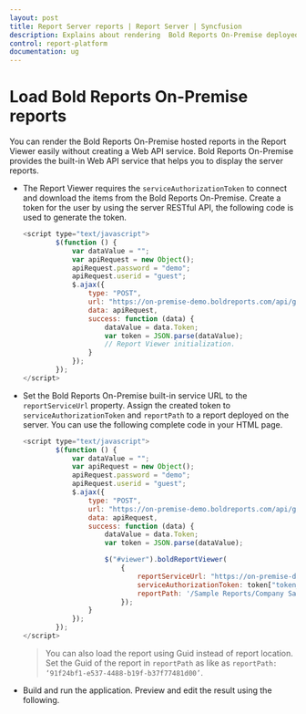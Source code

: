```yaml
---
layout: post
title: Report Server reports | Report Server | Syncfusion
description: Explains about rendering  Bold Reports On-Premise deployed RDL reports using ReportViewer application with the help of embedded Report Service.
control: report-platform
documentation: ug
---
```


# Load  Bold Reports On-Premise reports

You can render the  Bold Reports On-Premise hosted reports in the Report Viewer easily without creating a Web API service.  Bold Reports On-Premise provides the built-in Web API service that helps you to display the server reports.

* The Report Viewer requires the `serviceAuthorizationToken` to connect and download the items from the  Bold Reports On-Premise. Create a token for the user by using the server RESTful API, the following code is used to generate the token.

    ```js
    <script type="text/javascript">
            $(function () {
                var dataValue = "";
                var apiRequest = new Object();
                apiRequest.password = "demo";
                apiRequest.userid = "guest";
                $.ajax({
                    type: "POST",
                    url: "https://on-premise-demo.boldreports.com/api/get-user-key",
                    data: apiRequest,
                    success: function (data) {
                        dataValue = data.Token;
                        var token = JSON.parse(dataValue);
                        // Report Viewer initialization.
                    }
                });
            });
    </script>

    ```

* Set the  Bold Reports On-Premise built-in service URL to the `reportServiceUrl` property. Assign the created token to `serviceAuthorizationToken` and `reportPath` to a report deployed on the server. You can use the following complete code in your HTML page.

    ```js
    <script type="text/javascript">
            $(function () {
                var dataValue = "";
                var apiRequest = new Object();
                apiRequest.password = "demo";
                apiRequest.userid = "guest";
                $.ajax({
                    type: "POST",
                    url: "https://on-premise-demo.boldreports.com/api/get-user-key",
                    data: apiRequest,
                    success: function (data) {
                        dataValue = data.Token;
                        var token = JSON.parse(dataValue);

                        $("#viewer").boldReportViewer(
                            {
                                reportServiceUrl: "https://on-premise-demo.boldreports.com/ReportService/api/Viewer",
                                serviceAuthorizationToken: token["token_type"] + " " + token["access_token"],
                                reportPath: '/Sample Reports/Company Sales'
                            });
                    }
                });
            });
    </script>
    ```

    > You can also load the report using Guid instead of report location. Set the Guid of the report in `reportPath` as like as `reportPath: ‘91f24bf1-e537-4488-b19f-b37f77481d00’`.

* Build and run the application. Preview and edit the result using the following.
